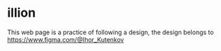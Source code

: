 # illion
This web page is a practice of following a design, the design belongs to https://www.figma.com/@Ihor_Kutenkov

